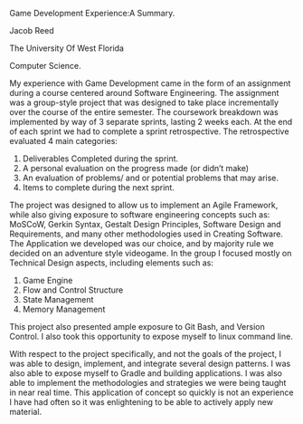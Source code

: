 Game Development Experience:A Summary.


Jacob Reed


The University Of West Florida



Computer Science.
  
  My experience with Game Development came in the form of an assignment during a course centered around Software Engineering. The assignment was a group-style project that was designed to take place incrementally over the course of the entire semester. The coursework breakdown was implemented by way of 3 separate sprints, lasting 2 weeks each. At the end of each sprint we had to complete a sprint retrospective. The retrospective evaluated 4 main categories: 
1.	Deliverables Completed during the sprint.
2.	A personal evaluation on the progress made (or didn’t make)
3.	An evaluation of problems/ and or potential problems that may arise.
4.	Items to complete during the next sprint.


The project was designed to allow us to implement an Agile Framework, while also giving exposure to software engineering concepts such as: MoSCoW, Gerkin Syntax, Gestalt Design Principles, Software Design and Requirements, and many other methodologies used in Creating Software. 
	The Application we developed was our choice, and by majority rule we decided on an adventure style videogame. In the group I focused mostly on Technical Design aspects, including elements such as:
	
	
1.	Game Engine
2.	Flow and Control Structure
3.	State Management
4.	Memory Management


This project also presented ample exposure to Git Bash, and Version Control. I also took this opportunity to expose myself to linux command line.

With respect to the project specifically, and not the goals of the project, I was able to design, implement, and integrate several design patterns. 
I was also able to expose myself to Gradle and building applications. I was also able to implement the methodologies and strategies we were being taught 
in near real time. This application of concept so quickly is not an experience I have had often so it was enlightening to be able to actively apply new material.
